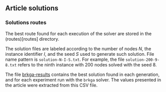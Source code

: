 ## Article solutions 

### Solutions routes

The best route found for each execution of the solver are stored in the (routes)[routes] directory.

The solution files are labeled according to the number of nodes _N_, the instance identifier _I_, and the seed _S_ used to generate such solution. 
File name pattern is `solution-N-I-S.txt`. For example, the file `solution-200-9-8.txt` refers to the ninth instance with 200 nodes solved with the seed 8.

The file [brkga-results](brkga-results.zip) contains the best solution found in each generation, and for each experiment run with the `brkga` solver. The values presented in the article were extracted from this CSV file.

